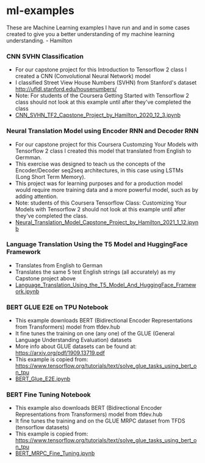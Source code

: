 # ml-examples
These are Machine Learning examples I have run and and in some cases created to give you a better understanding of my machine learning understanding. - Hamilton


### CNN SVHN Classification
* For our capstone project for this Introduction to Tensorflow 2 class I created a CNN (Convolutional Neural Network) model
* I classified Street View House Numbers (SVHN) from Stanford's dataset http://ufldl.stanford.edu/housenumbers/
* Note: For students of the Coursera Getting Started with Tensorflow 2 class should not look at this example until after they've completed the class
* [CNN_SVHN_TF2_Capstone_Project_by_Hamilton_2020_12_3.ipynb](CNN_SVHN_TF2_Capstone_Project_by_Hamilton_2020_12_3.ipynb)

### Neural Translation Model using Encoder RNN and Decoder RNN
* For our capstone project for this Coursera Customzing Your Models with Tensorflow 2 class I created this model that translated from English to Germman.
* This exercise was designed to teach us the concepts of the Encoder/Decoder seq2seq architectures, in this case using LSTMs (Long Short Term Memory). 
* This project was for learning purposes and for a production model would require more training data and a more powerful model, such as by adding attention.
* Note: students of this Coursera Tensorflow Class: Customizing Your Models with Tensorflow 2 should not look at this example until after they've completed the class. 
* [Neural_Translation_Model_Capstone_Project_by_Hamilton_2021_1_12.ipynb](Neural_Translation_Model_Capstone_Project_by_Hamilton_2021_1_12.ipynb)

### Language Translation Using the T5 Model and HuggingFace Framework
* Translates from English to German
* Translates the same 5 test English strings (all accurately) as my Capstone project above
* [Language_Translation_Using_the_T5_Model_And_HuggingFace_Framework.ipynb](Language_Translation_Using_the_T5_Model_And_HuggingFace_Framework.ipynb) 

### BERT GLUE E2E on TPU Notebook
* This example downloads BERT (Bidirectional Encoder Representations from Transformers) model from tfdev.hub
* It fine tunes the training on one (any one) of the GLUE (General Language Understanding Evaluation) datasets
* More info about GLUE datasets can be found at: https://arxiv.org/pdf/1909.13719.pdf
* This example is copied from: https://www.tensorflow.org/tutorials/text/solve_glue_tasks_using_bert_on_tpu
* [BERT_Glue_E2E.ipynb](BERT_Glue_E2E.ipynb)

### BERT Fine Tuning Notebook
* This example also downloads BERT  (Bidirectional Encoder Representations from Transformers) model from tfdev.hub
* It fine tunes the training and on the GLUE MRPC dataset from TFDS (tensorflow datasets)
* This example is copied from: https://www.tensorflow.org/tutorials/text/solve_glue_tasks_using_bert_on_tpu
* [BERT_MRPC_Fine_Tuning.ipynb](./BERT_MRPC_Fine_Tuning.ipynb)
